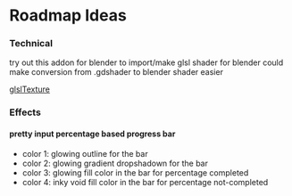 # Roadmap Ideas

### Technical
try out this addon for blender to import/make glsl shader for blender
could make conversion from .gdshader to blender shader easier

[glslTexture](https://github.com/patriciogonzalezvivo/glslTexture)

### Effects

#### pretty input percentage based progress bar
- color 1: glowing outline for the bar
- color 2: glowing gradient dropshadown for the bar
- color 3: glowing fill color in the bar for percentage completed
- color 4: inky void fill color in the bar for percentage not-completed
